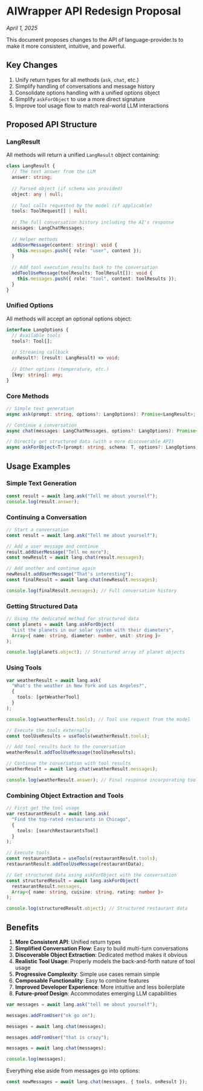 # AIWrapper API Redesign Proposal
*April 1, 2025*

This document proposes changes to the API of language-provider.ts to make it more consistent, intuitive, and powerful.

## Key Changes

1. Unify return types for all methods (`ask`, `chat`, etc.)
2. Simplify handling of conversations and message history
3. Consolidate options handling with a unified options object
4. Simplify `askForObject` to use a more direct signature
5. Improve tool usage flow to match real-world LLM interactions

## Proposed API Structure

### LangResult

All methods will return a unified `LangResult` object containing:

```typescript
class LangResult {
  // The text answer from the LLM
  answer: string;
  
  // Parsed object (if schema was provided)
  object: any | null;
  
  // Tool calls requested by the model (if applicable)
  tools: ToolRequest[] | null;
  
  // The full conversation history including the AI's response
  messages: LangChatMessages;
  
  // Helper methods
  addUserMessage(content: string): void {
    this.messages.push({ role: "user", content });
  }
  
  // Add tool execution results back to the conversation
  addToolUseMessage(toolResults: ToolResult[]): void {
    this.messages.push({ role: "tool", content: toolResults });
  }
}
```

### Unified Options

All methods will accept an optional options object:

```typescript
interface LangOptions {
  // Available tools
  tools?: Tool[];
  
  // Streaming callback
  onResult?: (result: LangResult) => void;
  
  // Other options (temperature, etc.)
  [key: string]: any;
}
```

### Core Methods

```typescript
// Simple text generation
async ask(prompt: string, options?: LangOptions): Promise<LangResult>;

// Continue a conversation
async chat(messages: LangChatMessages, options?: LangOptions): Promise<LangResult>;

// Directly get structured data (with a more discoverable API)
async askForObject<T>(prompt: string, schema: T, options?: LangOptions): Promise<LangResult>;
```

## Usage Examples

### Simple Text Generation

```typescript
const result = await lang.ask("Tell me about yourself");
console.log(result.answer);
```

### Continuing a Conversation

```typescript
// Start a conversation
const result = await lang.ask("Tell me about yourself");

// Add a user message and continue
result.addUserMessage("Tell me more");
const newResult = await lang.chat(result.messages);

// Add another and continue again
newResult.addUserMessage("That's interesting");
const finalResult = await lang.chat(newResult.messages);

console.log(finalResult.messages); // Full conversation history
```

### Getting Structured Data

```typescript
// Using the dedicated method for structured data
const planets = await lang.askForObject(
  "List the planets in our solar system with their diameters",
  Array<{ name: string, diameter: number, unit: string }>
);

console.log(planets.object); // Structured array of planet objects
```

### Using Tools

```typescript
var weatherResult = await lang.ask(
  "What's the weather in New York and Los Angeles?", 
  { 
    tools: [getWeatherTool]
  }
);

console.log(weatherResult.tools); // Tool use request from the model

// Execute the tools externally
const toolUseResults = useTools(weatherResult.tools);

// Add tool results back to the conversation
weatherResult.addToolUseMessage(toolUseResults);

// Continue the conversation with tool results
weatherResult = await lang.chat(weatherResult.messages);

console.log(weatherResult.answer); // Final response incorporating tool results
```

### Combining Object Extraction and Tools

```typescript
// First get the tool usage
var restaurantResult = await lang.ask(
  "Find the top-rated restaurants in Chicago", 
  { 
    tools: [searchRestaurantsTool]
  }
);

// Execute tools
const restaurantData = useTools(restaurantResult.tools);
restaurantResult.addToolUseMessage(restaurantData);

// Get structured data using askForObject with the conversation
const structuredResult = await lang.askForObject(
  restaurantResult.messages,
  Array<{ name: string, cuisine: string, rating: number }>
);

console.log(structuredResult.object); // Structured restaurant data
```

## Benefits

1. **More Consistent API**: Unified return types
2. **Simplified Conversation Flow**: Easy to build multi-turn conversations
3. **Discoverable Object Extraction**: Dedicated method makes it obvious
4. **Realistic Tool Usage**: Properly models the back-and-forth nature of tool usage
5. **Progressive Complexity**: Simple use cases remain simple
6. **Composable Functionality**: Easy to combine features
7. **Improved Developer Experience**: More intuitive and less boilerplate
8. **Future-proof Design**: Accommodates emerging LLM capabilities

```ts
var messages = await lang.ask("tell me about yourself");

messages.addFromUser("ok go on");

messages = await lang.chat(messages);

messages.addFromUser("that is crazy");

messages = await lang.chat(messages);

console.log(messages);
```

Everything else aside from messages go into options:
```ts
const newMessages = await lang.chat(messages, { tools, onResult });
```